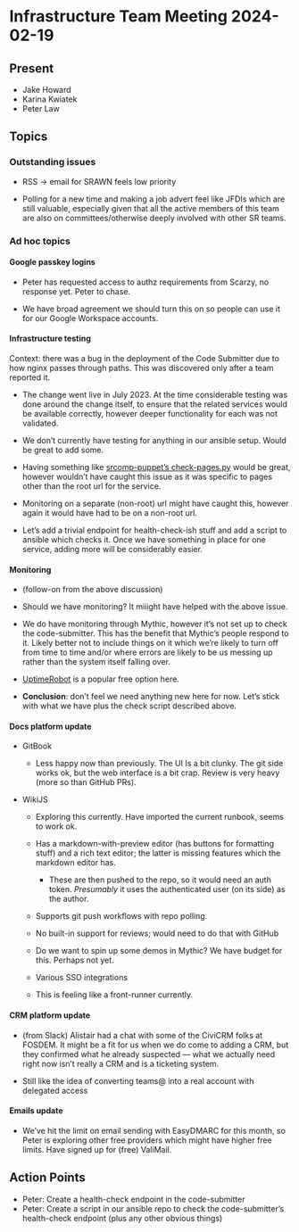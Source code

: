 # Infrastructure Team Meeting 2024-02-19

## Present

- Jake Howard
- Karina Kwiatek
- Peter Law

## Topics

### Outstanding issues

- RSS -> email for SRAWN feels low priority

- Polling for a new time and making a job advert feel like JFDIs which are still valuable, especially given that all the active members of this team are also on committees/otherwise deeply involved with other SR teams.

### Ad hoc topics

#### Google passkey logins

- Peter has requested access to authz requirements from Scarzy, no response yet. Peter to chase.

- We have broad agreement we should turn this on so people can use it for our Google Workspace accounts.

#### Infrastructure testing

Context: there was a bug in the deployment of the Code Submitter due to how nginx passes through paths. This was discovered only after a team reported it.

- The change went live in July 2023. At the time considerable testing was done around the change itself, to ensure that the related services would be available correctly, however deeper functionality for each was not validated.

- We don’t currently have testing for anything in our ansible setup. Would be great to add some.

- Having something like [srcomp-puppet’s check-pages.py](https://github.com/PeterJCLaw/srcomp-puppet/blob/main/scripts/check-pages.py) would be great, however wouldn’t have caught this issue as it was specific to pages other than the root url for the service.

- Monitoring on a separate (non-root) url might have caught this, however again it would have had to be on a non-root url.

- Let’s add a trivial endpoint for health-check-ish stuff and add a script to ansible which checks it. Once we have something in place for one service, adding more will be considerably easier.

#### Monitoring

- (follow-on from the above discussion)

- Should we have monitoring? It miiight have helped with the above issue.

- We do have monitoring through Mythic, however it’s not set up to check the code-submitter. This has the benefit that Mythic’s people respond to it. Likely better not to include things on it which we’re likely to turn off from time to time and/or where errors are likely to be us messing up rather than the system itself falling over.

- [UptimeRobot](https://uptimerobot.com/) is a popular free option here.

- **Conclusion**: don’t feel we need anything new here for now. Let’s stick with what we have plus the check script described above.

#### Docs platform update

- GitBook

  - Less happy now than previously. The UI Is a bit clunky. The git side works ok, but the web interface is a bit crap. Review is very heavy (more so than GitHub PRs).

- WikiJS

  - Exploring this currently. Have imported the current runbook, seems to work ok.

  - Has a markdown-with-preview editor (has buttons for formatting stuff) and a rich text editor; the latter is missing features which the markdown editor has.

    - These are then pushed to the repo, so it would need an auth token. _Presumably_ it uses the authenticated user (on its side) as the author.

  - Supports git push workflows with repo polling.

  - No built-in support for reviews; would need to do that with GitHub

  - Do we want to spin up some demos in Mythic? We have budget for this. Perhaps not yet.

  - Various SSO integrations

  - This is feeling like a front-runner currently.

#### CRM platform update

- (from Slack) Alistair had a chat with some of the CiviCRM folks at FOSDEM. It might be a fit for us when we do come to adding a CRM, but they confirmed what he already suspected — what we actually need right now isn’t really a CRM and is a ticketing system.

- Still like the idea of converting teams@ into a real account with delegated access

#### Emails update

- We’ve hit the limit on email sending with EasyDMARC for this month, so Peter is exploring other free providers which might have higher free limits. Have signed up for (free) ValiMail.

## Action Points

- Peter: Create a health-check endpoint in the code-submitter
- Peter: Create a script in our ansible repo to check the code-submitter’s health-check endpoint (plus any other obvious things)
